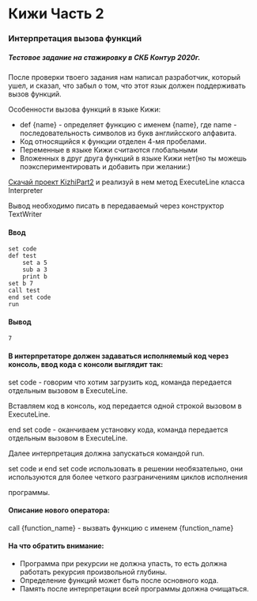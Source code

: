 # Кижи Часть 2

### Интерпретация вызова функций

##### Тестовое задание на стажировку в СКБ Контур 2020г.

После проверки твоего задания нам написал разработчик, который ушел, и сказал, что забыл о том, что этот язык должен поддерживать вызов функций.

Особенности вызова функций в языке Кижи:

- def {name} - определяет функцию с именем {name}, где name - последовательность символов из букв английсского алфавита.
- Код относящийся к функции отделен 4-мя пробелами.
- Переменные в языке Кижи считаются глобальными
- Вложенных в друг друга функций в языке Кижи нет(но ты можешь поэкспериментировать и добавить при желании:)

[Скачай проект KizhiPart2](https://ulearn.me/Exercise/StudentZip?courseId=backend-internship-2020&slideId=1bf8ba7b-2ecd-4aeb-8664-bbf24c34f987) и реализуй в нем метод ExecuteLine класса Interpreter

Вывод необходимо писать в передаваемый через конструктор TextWriter

#### Ввод
```
set code
def test
    set a 5
    sub a 3
    print b
set b 7
call test
end set code
run
```

#### Вывод
```
7
```

#### В интерпретаторе должен задаваться исполняемый код через консоль, ввод кода с консоли выглядит так:

set code - говорим что хотим загрузить код, команда передается отдельным вызовом в ExecuteLine.

Вставляем код в консоль, код передается одной строкой вызовом в ExecuteLine.

end set code - оканчиваем установку кода, команда передается отдельным вызовом в ExecuteLine.

Далее интерпретация должна запускаться командой run.

set code и end set code использовать в решении необязательно, они используются для более четкого разграничениям циклов исполнения

программы.

#### Описание нового оператора:

call {function_name} - вызвать функцию с именем {function_name}

#### На что обратить внимание:

- Программа при рекурсии не должна упасть, то есть должна работать рекурсия произвольной глубины.
- Определение функций может быть после основного кода.
- Память после интерпретации всей программы должна очищаться.